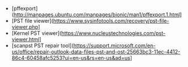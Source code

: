 * [pffexport](http://manpages.ubuntu.com/manpages/bionic/man1/pffexport.1.html]
* [PST file viewer](https://www.sysinfotools.com/recovery/pst-file-viewer.php]
* [Kernel PST viewer](https://www.nucleustechnologies.com/pst-viewer.html]
* [scanpst PST repair tool](https://support.microsoft.com/en-us/office/repair-outlook-data-files-pst-and-ost-25663bc3-11ec-4412-86c4-60458afc5253?ui=en-us&rs=en-us&ad=us]
